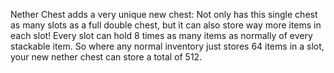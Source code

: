 Nether Chest adds a very unique new chest: Not only has this single chest as many slots as a full double chest, but it can also store way more items in each slot! Every slot can hold 8 times as many items as normally of every stackable item. So where any normal inventory just stores 64 items in a slot, your new nether chest can store a total of 512.